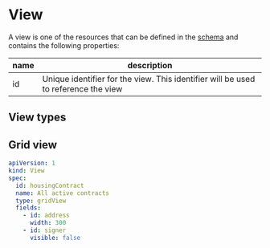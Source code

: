 # View

A view is one of the resources that can be defined in the [schema](/docs/schema.md) and contains the following properties:

| name | description |
| --- | --- |
| id | Unique identifier for the view. This identifier will be used to reference the view |


## View types

## Grid view

```yaml
apiVersion: 1
kind: View
spec:
  id: housingContract
  name: All active contracts
  type: gridView
  fields:
    - id: address
      width: 300
    - id: signer
      visible: false
```